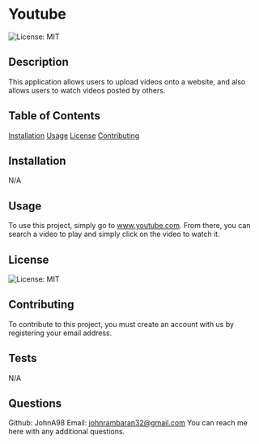 # Youtube

![License: MIT](https://img.shields.io/badge/License-MIT-yellow.svg)

## Description

This application allows users to upload videos onto a website, and also allows users to watch videos posted by others.

## Table of Contents

[Installation](#installation)
[Usage](#usage)
[License](#license)
[Contributing](#contributing)

## Installation

N/A

## Usage

To use this project, simply go to www.youtube.com. From there, you can search a video to play and simply click on the video to watch it.

## License

![License: MIT](https://opensource.org/licenses/MIT)

## Contributing

To contribute to this project, you must create an account with us by registering your email address.

## Tests 

N/A

## Questions

Github: JohnA98
Email: johnrambaran32@gmail.com
You can reach me here with any additional questions.

